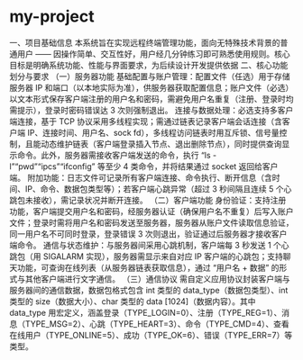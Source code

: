 # my-project
一、项目基础信息
本系统旨在实现远程终端管理功能，面向无特殊技术背景的普通用户 —— 因操作简单、交互性好，用户经几分钟练习即可熟悉使用规则。核心目标是明确系统功能、性能与界面要求，为后续设计开发提供依据
二、核心功能划分与要求
（一）服务器功能
基础配置与账户管理：配置文件（任选）用于存储服务器 IP 和端口（以本地实际为准），供服务器获取配置信息；账户文件（必选）以文本形式保存客户端注册的用户名和密码，需避免用户名重复（注册、登录时均需提示），登录时密码错误达 3 次则强制退出。
连接与数据处理：必选支持多客户端连接，基于 TCP 协议采用多线程实现；需通过链表记录客户端会话连接（含客户端 IP、连接时间、用户名、sock fd），多线程访问链表时用互斥锁、信号量控制，且能动态维护链表（客户端登录插入节点、退出删除节点），同时提供查询显示命令。此外，服务器需接收客户端发送的命令，执行 “ls -l”“pwd”“ipcs”“ifconfig” 等至少 4 类命令，并将结果通过 socket 返回给客户端。
附加功能：日志文件可记录所有客户端连接、命令执行、断开信息（含时间、IP、命令、数据包类型等）；若客户端心跳异常（超过 3 秒间隔且连续 5 个心跳包未接收），需记录状况并断开连接。
（二）客户端功能
身份验证：支持注册功能，客户端提交用户名和密码，经服务器认证（确保用户名不重复）后写入账户文件；登录时需将用户名和密码发送至服务器，服务器从账户文件读取信息验证，同一用户名不可同时登录，登录错误 3 次则退出，验证通过后服务器才接收客户端命令。
通信与状态维护：与服务器间采用心跳机制，客户端每 3 秒发送 1 个心跳包（用 SIGALARM 实现），服务器需显示来自对应 IP 客户端的心跳包；支持聊天功能，可查询在线列表（从服务器链表获取信息），通过 “用户名 + 数据” 的形式与其他客户端进行文字通信。
（三）通信协议
需自定义应用协议封装客户端与服务器间的通信数据，数据包格式包含 int 类型的 data_type（数据包类型）、int 类型的 size（数据大小）、char 类型的 data [1024]（数据内容）。其中 data_type 用宏定义，涵盖登录（TYPE_LOGIN=0）、注册（TYPE_REG=1）、消息（TYPE_MSG=2）、心跳（TYPE_HEART=3）、命令（TYPE_CMD=4）、查看在线用户（TYPE_ONLINE=5）、成功（TYPE_OK=6）、错误（TYPE_ERR=7）等类型。
